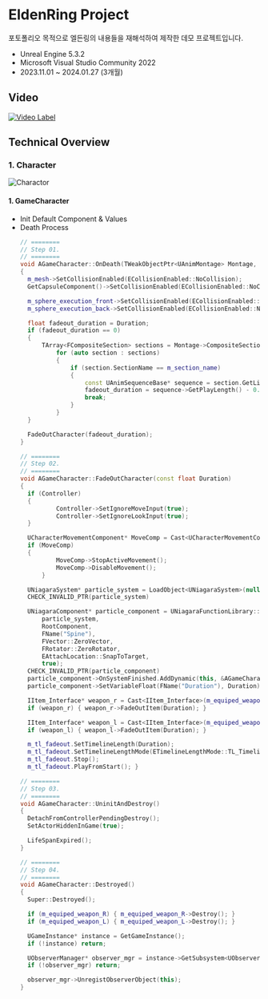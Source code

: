 EldenRing Project
===============================
포토폴리오 목적으로 엘든링의 내용들을 재해석하여 제작한 데모 프로젝트입니다. 

* Unreal Engine 5.3.2
* Microsoft Visual Studio Community 2022
* 2023.11.01 ~ 2024.01.27 (3개월)

Video
----------
[![Video Label](http://img.youtube.com/vi/ZO0a9uATi-o/0.jpg)](https://youtu.be/ZO0a9uATi-o)

Technical Overview
------------------

### 1. Character
![Charactor](https://github.com/yolong1020/EldenRing/assets/87303898/63739cc3-0bff-4242-9309-f3c2f8cea049)
#### 1. GameCharacter
* Init Default Component & Values
* Death Process
  ```C++
  // ========
  // Step 01.
  // ========
  void AGameCharacter::OnDeath(TWeakObjectPtr<UAnimMontage> Montage, const float& Duration)
  {
  	m_mesh->SetCollisionEnabled(ECollisionEnabled::NoCollision);
  	GetCapsuleComponent()->SetCollisionEnabled(ECollisionEnabled::NoCollision);

  	m_sphere_execution_front->SetCollisionEnabled(ECollisionEnabled::NoCollision);
  	m_sphere_execution_back->SetCollisionEnabled(ECollisionEnabled::NoCollision);

  	float fadeout_duration = Duration;
  	if (fadeout_duration == 0)
  	{
  		TArray<FCompositeSection> sections = Montage->CompositeSections;
			for (auto section : sections)
			{
				if (section.SectionName == m_section_name)
				{
					const UAnimSequenceBase* sequence = section.GetLinkedSequence();
					fadeout_duration = sequence->GetPlayLength() - 0.2f;
					break;
				}
			}
  	}

	FadeOutCharacter(fadeout_duration);
  }

  // ========
  // Step 02.
  // ========
  void AGameCharacter::FadeOutCharacter(const float Duration)
  {
  	if (Controller)
  	{
			Controller->SetIgnoreMoveInput(true);
			Controller->SetIgnoreLookInput(true);
  	}

  	UCharacterMovementComponent* MoveComp = Cast<UCharacterMovementComponent>(GetMovementComponent());
  	if (MoveComp)
  	{
			MoveComp->StopActiveMovement();
			MoveComp->DisableMovement();
 		}

  	UNiagaraSystem* particle_system = LoadObject<UNiagaraSystem>(nullptr, TEXT("/Script/Niagara.NiagaraSystem'/Game/Effects/Niagara/NS_FadeOut.NS_FadeOut'"));
  	CHECK_INVALID_PTR(particle_system)

  	UNiagaraComponent* particle_component = UNiagaraFunctionLibrary::SpawnSystemAttached(
		particle_system,
		RootComponent,
		FName("Spine"),
		FVector::ZeroVector,
		FRotator::ZeroRotator,
		EAttachLocation::SnapToTarget,
		true);
  	CHECK_INVALID_PTR(particle_component)
  	particle_component->OnSystemFinished.AddDynamic(this, &AGameCharacter::FinishFadeOut);
  	particle_component->SetVariableFloat(FName("Duration"), Duration);

  	IItem_Interface* weapon_r = Cast<IItem_Interface>(m_equiped_weapon_R);
  	if (weapon_r) { weapon_r->FadeOutItem(Duration); }

  	IItem_Interface* weapon_l = Cast<IItem_Interface>(m_equiped_weapon_L);
  	if (weapon_l) { weapon_l->FadeOutItem(Duration); }

  	m_tl_fadeout.SetTimelineLength(Duration);
  	m_tl_fadeout.SetTimelineLengthMode(ETimelineLengthMode::TL_TimelineLength);
  	m_tl_fadeout.Stop();
  	m_tl_fadeout.PlayFromStart(); }

  // ========
  // Step 03.
  // ========
  void AGameCharacter::UninitAndDestroy()
  {
	DetachFromControllerPendingDestroy();
	SetActorHiddenInGame(true);

	LifeSpanExpired();
  }

  // ========
  // Step 04.
  // ========
  void AGameCharacter::Destroyed()
  {
	Super::Destroyed();

	if (m_equiped_weapon_R) { m_equiped_weapon_R->Destroy(); }
	if (m_equiped_weapon_L) { m_equiped_weapon_L->Destroy(); }

	UGameInstance* instance = GetGameInstance();
	if (!instance) return;

	UObserverManager* observer_mgr = instance->GetSubsystem<UObserverManager>();
	if (!observer_mgr) return;

	observer_mgr->UnregistObserverObject(this);
  }
  ```
